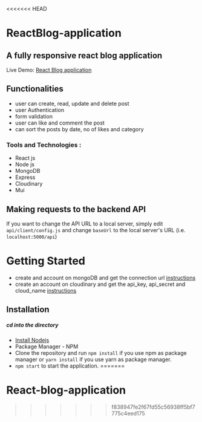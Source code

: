 <<<<<<< HEAD
# ReactBlog-application

## A fully responsive react blog application

Live Demo: [React Blog application](https://reactblog-sakeer.herokuapp.com/)

## Functionalities

- user can create, read, update and delete post
- user Authentication
- form validation
- user can like and comment the post
- can sort the posts by date, no of likes and category

### Tools and Technologies :
- React js
- Node js
- MongoDB
- Express
- Cloudinary
- Mui

## Making requests to the backend API

If you want to change the API URL to a local server, simply edit `api/client/config.js` and change `baseUrl` to the local server's URL (i.e. `localhost:5000/api`)

# Getting Started

- create and account on mongoDB and get the connection url [instructions](https://www.mongodb.com/docs/guides/atlas/connection-string/)
- create an account on cloudinary and get the api_key, api_secret and cloud_name [instructions](https://cloudinary.com/documentation/node_integration)

## Installation

##### cd into the directory
- [Install Nodejs]()
- Package Manager - NPM
- Clone the repository and run `npm install` if you use npm as package manager or `yarn install` if you use yarn as package manager.
- `npm start` to start the application.
=======
# React-blog-application
>>>>>>> f838947fe2f67fd55c56938ff5bf7775c4eed175
